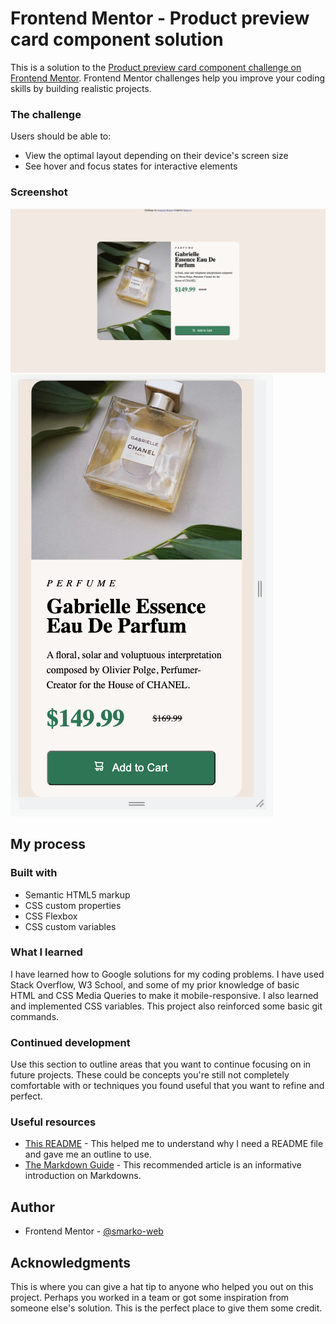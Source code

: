 # Frontend Mentor - Product preview card component solution

This is a solution to the [Product preview card component challenge on Frontend Mentor](https://www.frontendmentor.io/challenges/product-preview-card-component-GO7UmttRfa). Frontend Mentor challenges help you improve your coding skills by building realistic projects. 

### The challenge

Users should be able to:

- View the optimal layout depending on their device's screen size
- See hover and focus states for interactive elements

### Screenshot

![Desktop Version](./images/Desktop%20Version.png)
![Mobile Version](./images/Mobile%20Version.png)


## My process

### Built with

- Semantic HTML5 markup
- CSS custom properties
- CSS Flexbox
- CSS custom variables


### What I learned

I have learned how to Google solutions for my coding problems. I have used Stack Overflow, W3 School, and some of my prior knowledge of basic HTML and CSS Media Queries to make it mobile-responsive. I also learned and implemented CSS variables. This project also reinforced some basic git commands. 


### Continued development

Use this section to outline areas that you want to continue focusing on in future projects. These could be concepts you're still not completely comfortable with or techniques you found useful that you want to refine and perfect.


### Useful resources

- [This README](README.md) - This helped me to understand why I need a README file and gave me an outline to use. 
- [The Markdown Guide](https://www.markdownguide.org/) - This recommended article is an informative introduction on Markdowns. 

## Author


- Frontend Mentor - [@smarko-web](https://www.frontendmentor.io/profile/smarko-web)


## Acknowledgments

This is where you can give a hat tip to anyone who helped you out on this project. Perhaps you worked in a team or got some inspiration from someone else's solution. This is the perfect place to give them some credit.


